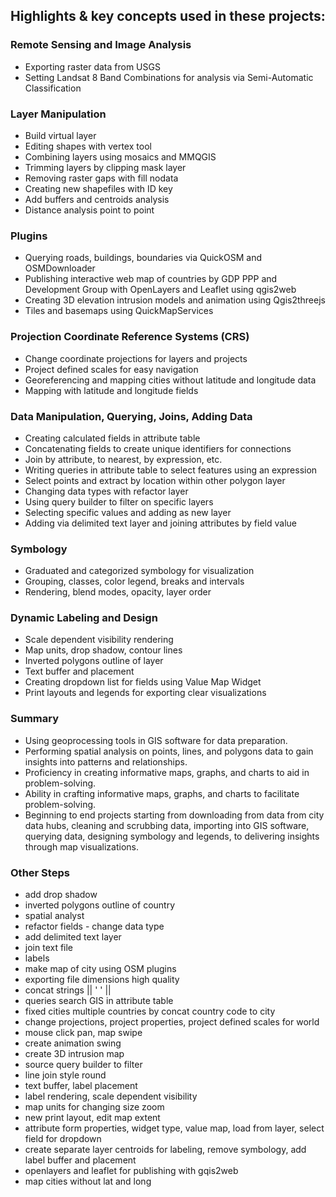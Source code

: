 ## Highlights & key concepts used in these projects:

### Remote Sensing and Image Analysis
- Exporting raster data from USGS
- Setting Landsat 8 Band Combinations for analysis via Semi-Automatic Classification

### Layer Manipulation
- Build virtual layer
- Editing shapes with vertex tool
- Combining layers using mosaics and MMQGIS
- Trimming layers by clipping mask layer
- Removing raster gaps with fill nodata
- Creating new shapefiles with ID key
- Add buffers and centroids analysis
- Distance analysis point to point

### Plugins
- Querying roads, buildings, boundaries via QuickOSM and OSMDownloader
- Publishing interactive web map of countries by GDP PPP and Development Group with OpenLayers and Leaflet using qgis2web
- Creating 3D elevation intrusion models and animation using Qgis2threejs
- Tiles and basemaps using QuickMapServices

### Projection Coordinate Reference Systems (CRS)
- Change coordinate projections for layers and projects
- Project defined scales for easy navigation
- Georeferencing and mapping cities without latitude and longitude data
- Mapping with latitude and longitude fields

### Data Manipulation, Querying, Joins, Adding Data
- Creating calculated fields in attribute table
- Concatenating fields to create unique identifiers for connections
- Join by attribute, to nearest, by expression, etc.
- Writing queries in attribute table to select features using an expression
- Select points and extract by location within other polygon layer
- Changing data types with refactor layer
- Using query builder to filter on specific layers
- Selecting specific values and adding as new layer
- Adding via delimited text layer and joining attributes by field value

### Symbology
- Graduated and categorized symbology for visualization
- Grouping, classes, color legend, breaks and intervals
- Rendering, blend modes, opacity, layer order

### Dynamic Labeling and Design
- Scale dependent visibility rendering
- Map units, drop shadow, contour lines
- Inverted polygons outline of layer
- Text buffer and placement
- Creating dropdown list for fields using Value Map Widget
- Print layouts and legends for exporting clear visualizations

### Summary
- Using geoprocessing tools in GIS software for data preparation.
- Performing spatial analysis on points, lines, and polygons data to gain insights into patterns and relationships.
- Proficiency in creating informative maps, graphs, and charts to aid in problem-solving.
- Ability in crafting informative maps, graphs, and charts to facilitate problem-solving.
- Beginning to end projects starting from downloading from data from city data hubs, cleaning and scrubbing data, importing into GIS software, querying data, designing symbology and legends, to delivering insights through map visualizations.

### Other Steps
- add drop shadow
- inverted polygons outline of country
- spatial analyst
- refactor fields - change data type
- add delimited text layer
- join text file
- labels
- make map of city using OSM plugins
- exporting file dimensions high quality
- concat strings || ' ' ||
- queries search GIS in attribute table
- fixed cities multiple countries by concat country code to city
- change projections, project properties, project defined scales for world
- mouse click pan, map swipe
- create animation swing
- create 3D intrusion map
- source query builder to filter
- line join style round
- text buffer, label placement
- label rendering, scale dependent visibility
- map units for changing size zoom
- new print layout, edit map extent
- attribute form properties, widget type, value map, load from layer, select field for dropdown 
- create separate layer centroids for labeling, remove symbology, add label buffer and placement
- openlayers and leaflet for publishing with gqis2web
- map cities without lat and long



